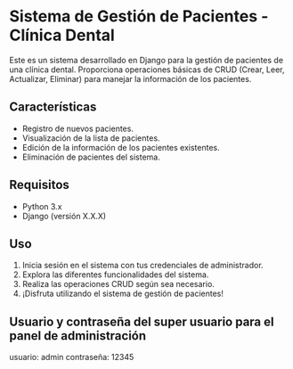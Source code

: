 # Sistema de Gestión de Pacientes - Clínica Dental

Este es un sistema desarrollado en Django para la gestión de pacientes de una clínica dental. Proporciona operaciones básicas de CRUD (Crear, Leer, Actualizar, Eliminar) para manejar la información de los pacientes.

## Características

- Registro de nuevos pacientes.
- Visualización de la lista de pacientes.
- Edición de la información de los pacientes existentes.
- Eliminación de pacientes del sistema.

## Requisitos

- Python 3.x
- Django (versión X.X.X)

## Uso

1. Inicia sesión en el sistema con tus credenciales de administrador.
2. Explora las diferentes funcionalidades del sistema.
3. Realiza las operaciones CRUD según sea necesario.
4. ¡Disfruta utilizando el sistema de gestión de pacientes!

## Usuario y contraseña del super usuario para el panel de administración

usuario: admin
contraseña: 12345
